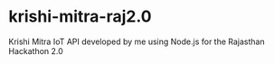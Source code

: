 # krishi-mitra-raj2.0
Krishi Mitra IoT API developed by me using Node.js for the Rajasthan Hackathon 2.0

